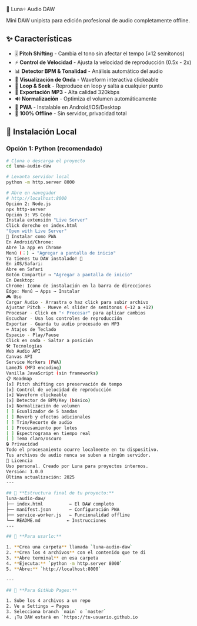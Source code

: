 🎵 Lunaᛜ Audio DAW

Mini DAW unipista para edición profesional de audio completamente offline.

## ✨ Características

- 🎚️ **Pitch Shifting** - Cambia el tono sin afectar el tempo (±12 semitonos)
- ⚡ **Control de Velocidad** - Ajusta la velocidad de reproducción (0.5x - 2x)
- 📊 **Detector BPM & Tonalidad** - Análisis automático del audio
- 🎨 **Visualización de Onda** - Waveform interactiva clickeable
- 🔁 **Loop & Seek** - Reproduce en loop y salta a cualquier punto
- 💾 **Exportación MP3** - Alta calidad 320kbps
- 🔊 **Normalización** - Optimiza el volumen automáticamente
- 📱 **PWA** - Instalable en Android/iOS/Desktop
- 🌙 **100% Offline** - Sin servidor, privacidad total

## 🚀 Instalación Local

### Opción 1: Python (recomendado)
```bash
# Clona o descarga el proyecto
cd luna-audio-daw

# Levanta servidor local
python -m http.server 8000

# Abre en navegador
# http://localhost:8000
Opción 2: Node.js
npx http-server
Opción 3: VS Code
Instala extensión "Live Server"
Click derecho en index.html
"Open with Live Server"
📱 Instalar como PWA
En Android/Chrome:
Abre la app en Chrome
Menú (⋮) → "Agregar a pantalla de inicio"
Ya tienes tu DAW instalado! 🎉
En iOS/Safari:
Abre en Safari
Botón Compartir → "Agregar a pantalla de inicio"
En Desktop:
Chrome: Icono de instalación en la barra de direcciones
Edge: Menú → Apps → Instalar
🎮 Uso
Cargar Audio - Arrastra o haz click para subir archivo
Ajustar Pitch - Mueve el slider de semitonos (−12 a +12)
Procesar - Click en "⚡ Procesar" para aplicar cambios
Escuchar - Usa los controles de reproducción
Exportar - Guarda tu audio procesado en MP3
⌨️ Atajos de Teclado
Espacio - Play/Pause
Click en onda - Saltar a posición
🛠️ Tecnologías
Web Audio API
Canvas API
Service Workers (PWA)
LameJS (MP3 encoding)
Vanilla JavaScript (sin frameworks)
📋 Roadmap
[x] Pitch shifting con preservación de tempo
[x] Control de velocidad de reproducción
[x] Waveform clickeable
[x] Detector de BPM/Key (básico)
[x] Normalización de volumen
[ ] Ecualizador de 5 bandas
[ ] Reverb y efectos adicionales
[ ] Trim/Recorte de audio
[ ] Procesamiento por lotes
[ ] Espectrograma en tiempo real
[ ] Tema claro/oscuro
🔒 Privacidad
Todo el procesamiento ocurre localmente en tu dispositivo.
Tus archivos de audio nunca se suben a ningún servidor.
📄 Licencia
Uso personal. Creado por Luna para proyectos internos.
Versión: 1.0.0
Última actualización: 2025
---

## 🎯 **Estructura final de tu proyecto:**
luna-audio-daw/
├── index.html          ← El DAW completo
├── manifest.json       ← Configuración PWA
├── service-worker.js   ← Funcionalidad offline
└── README.md          ← Instrucciones
---

## 🚀 **Para usarlo:**

1. **Crea una carpeta** llamada `luna-audio-daw`
2. **Crea los 4 archivos** con el contenido que te di
3. **Abre terminal** en esa carpeta
4. **Ejecuta:** `python -m http.server 8000`
5. **Abre:** `http://localhost:8000`

---

## 📱 **Para GitHub Pages:**

1. Sube los 4 archivos a un repo
2. Ve a Settings → Pages
3. Selecciona branch `main` o `master`
4. ¡Tu DAW estará en `https://tu-usuario.github.io
